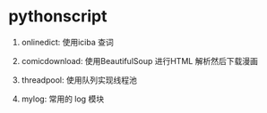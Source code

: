 pythonscript
============

1. onlinedict: 使用iciba 查词

2. comicdownload: 使用BeautifulSoup 进行HTML 解析然后下载漫画

3. threadpool: 使用队列实现线程池

4. mylog: 常用的 log 模块
